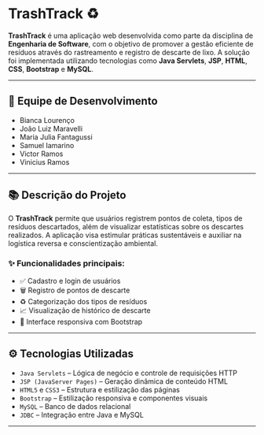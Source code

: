 # TrashTrack ♻️

**TrashTrack** é uma aplicação web desenvolvida como parte da disciplina de **Engenharia de Software**, com o objetivo de promover a gestão eficiente de resíduos através do rastreamento e registro de descarte de lixo. A solução foi implementada utilizando tecnologias como **Java Servlets**, **JSP**, **HTML**, **CSS**, **Bootstrap** e **MySQL**.

---

## 👥 Equipe de Desenvolvimento

- Bianca Lourenço  
- João Luiz Maravelli  
- Maria Julia Fantagussi  
- Samuel Iamarino  
- Victor Ramos  
- Vinicius Ramos  

---

## 📚 Descrição do Projeto

O **TrashTrack** permite que usuários registrem pontos de coleta, tipos de resíduos descartados, além de visualizar estatísticas sobre os descartes realizados. A aplicação visa estimular práticas sustentáveis e auxiliar na logística reversa e conscientização ambiental.

### ✨ Funcionalidades principais:

- ✅ Cadastro e login de usuários  
- 🗑️ Registro de pontos de descarte  
- ♻️ Categorização dos tipos de resíduos  
- 📈 Visualização de histórico de descarte  
- 📱 Interface responsiva com Bootstrap  

---

## ⚙️ Tecnologias Utilizadas

- `Java Servlets` – Lógica de negócio e controle de requisições HTTP  
- `JSP (JavaServer Pages)` – Geração dinâmica de conteúdo HTML  
- `HTML5` e `CSS3` – Estrutura e estilização das páginas  
- `Bootstrap` – Estilização responsiva e componentes visuais  
- `MySQL` – Banco de dados relacional  
- `JDBC` – Integração entre Java e MySQL  

---
